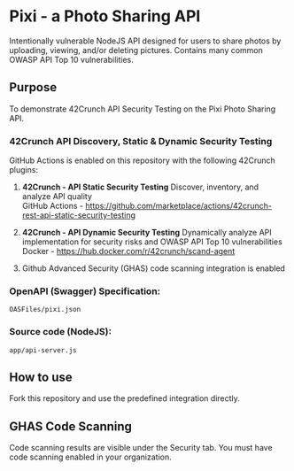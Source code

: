 # Pixi - a Photo Sharing API
Intentionally vulnerable NodeJS API designed for users to share photos by uploading, viewing, and/or deleting pictures. Contains many common OWASP API Top 10 vulnerabilities.

## Purpose
To demonstrate 42Crunch API Security Testing on the Pixi Photo Sharing API.

### 42Crunch API Discovery, Static & Dynamic Security Testing
GitHub Actions is enabled on this repository with the following 42Crunch plugins:
1. **42Crunch - API Static Security Testing**
   Discover, inventory, and analyze API quality\
   GitHub Actions - https://github.com/marketplace/actions/42crunch-rest-api-static-security-testing

2. **42Crunch - API Dynamic Security Testing**
   Dynamically analyze API implementation for security risks and OWASP API Top 10 vulnerabilities\
   Docker - https://hub.docker.com/r/42crunch/scand-agent

3. Github Advanced Security (GHAS) code scanning integration is enabled

### OpenAPI (Swagger) Specification:
`OASFiles/pixi.json`

### Source code (NodeJS):
`app/api-server.js`

## How to use 
Fork this repository and use the predefined integration directly.

## GHAS Code Scanning
Code scanning results are visible under the Security tab. You must have code scanning enabled in your organization.

